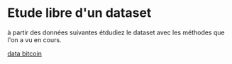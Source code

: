 # Etude libre d'un dataset

à partir des données suivantes étdudiez le dataset avec les méthodes que l'on a vu en cours.

[data bitcoin](../../Work/Notebook/Data/Cours_BTC2FEUR_-_Feuille_1.csv)